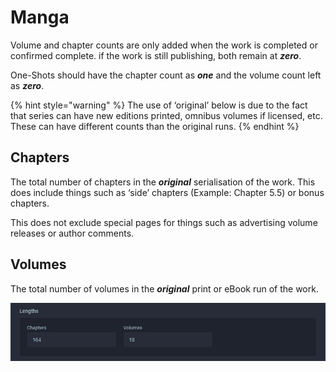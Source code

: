 # Manga

Volume and chapter counts are only added when the work is completed or confirmed complete. if the work is still publishing, both remain at _**zero**_.

One-Shots should have the chapter count as _**one**_ and the volume count left as _**zero**_.

{% hint style="warning" %}
The use of ‘original’ below is due to the fact that series can have new editions printed, omnibus volumes if licensed, etc. These can have different counts than the original runs.
{% endhint %}

## Chapters

The total number of chapters in the _**original**_ serialisation of the work. This does include things such as ‘side’ chapters \(Example: Chapter 5.5\) or bonus chapters.

This does not exclude special pages for things such as advertising volume releases or author comments.

## Volumes

The total number of volumes in the _**original**_ print or eBook run of the work.

![The lengths for the &apos;Ten&apos; manga.](../../../.gitbook/assets/length_manga.png)

